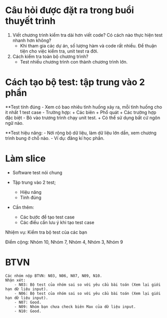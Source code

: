 # Câu hỏi được đặt ra trong buổi thuyết trình
1. Viết chương trình kiểm tra dài hơn viết code? Có cách nào thực hiện test nhanh hơn không?
	- Khi tham gia các dự án, số lượng hàm và code rất nhiều. Để thuận tiện cho việc kiểm tra, unit test ra đời.
2. Cách kiểm tra toàn bộ chương trình?
	- Test nhiều chương trình con thành chương trình lớn.

# Cách tạo bộ test: tập trung vào 2 phần
**Test tính đúng
	- Xem có bao nhiêu tình huống xảy ra, mỗi tình huống cho it nhất 1 test case
	- Trường hợp:
		+ Các biên
		+ Phổ quát
		+ Các trường hợp đặc biệt
	- Bỏ vào trương trình chạy unit test.
		+ Có thể sử dụng bất cứ ngôn ngữ nào.

**Test hiệu năng:
	- Nới rộng bộ dữ liệu, làm dữ liệu lớn dần, xem chương trình bung ở chỗ nào.
	- Ví dụ: đăng kí học phần. 

# Làm slice
- Software test nói chung
- Tập trung vào 2 test;
	+ Hiệu năng
	+ Tính đúng

- Cần thêm: 
	+ Các bước để tạo test case
	+ Các điều cần lưu ý khi tạo test case

Nhiệm vụ: Kiểm tra bộ test của các bạn

Điểm cộng: Nhóm 10, Nhóm 7, Nhóm 4, Nhóm 3, Nhóm 9

# BTVN
	Các nhóm nộp BTVN: N03, N06, N07, N09, N10.
	Nhận xét: 
		- N03: Bộ test của nhóm sai so với yêu cầu bài toán (Xem lại giới hạn dữ liệu input).
		- N06: Bộ test của nhóm sai so với yêu cầu bài toán (Xem lại giới hạn dữ liệu input).
		- N07: Good.
		- N09: Nhóm bạn chưa check biên Max của dữ liệu input.
		- N10: Good.